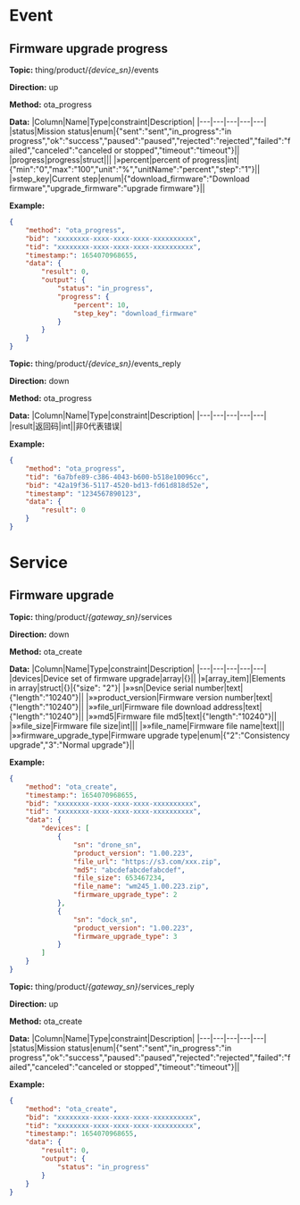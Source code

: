




 # Event

## Firmware upgrade progress
**Topic:** thing/product/*{device_sn}*/events

**Direction:** up

**Method:** ota_progress

**Data:** 
|Column|Name|Type|constraint|Description|
|---|---|---|---|---|
 |status|Mission status|enum|{&#34;sent&#34;:&#34;sent&#34;,&#34;in_progress&#34;:&#34;in progress&#34;,&#34;ok&#34;:&#34;success&#34;,&#34;paused&#34;:&#34;paused&#34;,&#34;rejected&#34;:&#34;rejected&#34;,&#34;failed&#34;:&#34;failed&#34;,&#34;canceled&#34;:&#34;canceled or stopped&#34;,&#34;timeout&#34;:&#34;timeout&#34;}||
|progress|progress|struct||| 
|»percent|percent of progress|int|{&#34;min&#34;:&#34;0&#34;,&#34;max&#34;:&#34;100&#34;,&#34;unit&#34;:&#34;%&#34;,&#34;unitName&#34;:&#34;percent&#34;,&#34;step&#34;:&#34;1&#34;}|| 
|»step_key|Current step|enum|{&#34;download_firmware&#34;:&#34;Download firmware&#34;,&#34;upgrade_firmware&#34;:&#34;upgrade firmware&#34;}|| 

 

**Example:**
```json
{
	"method": "ota_progress",
	"bid": "xxxxxxxx-xxxx-xxxx-xxxx-xxxxxxxxxx",
	"tid": "xxxxxxxx-xxxx-xxxx-xxxx-xxxxxxxxxx",
	"timestamp:": 1654070968655,
	"data": {
		"result": 0,
		"output": {
			"status": "in_progress",
			"progress": {
				"percent": 10,
				"step_key": "download_firmware"
			}
		}
	}
}
```



**Topic:** thing/product/*{device_sn}*/events_reply

**Direction:** down

**Method:** ota_progress

**Data:**
|Column|Name|Type|constraint|Description|
|---|---|---|---|---|
|result|返回码|int||非0代表错误|

**Example:**
```json
{
	"method": "ota_progress",
	"tid": "6a7bfe89-c386-4043-b600-b518e10096cc",
	"bid": "42a19f36-5117-4520-bd13-fd61d818d52e",
	"timestamp": "1234567890123",
	"data": {
		"result": 0
	}
}
```





 # Service

## Firmware upgrade



**Topic:** thing/product/*{gateway_sn}*/services

**Direction:** down

**Method:** ota_create

**Data:**
 |Column|Name|Type|constraint|Description| 
|---|---|---|---|---|
  |devices|Device set of firmware upgrade|array|{}||
|»[array_item]|Elements in array|struct|{}|{"size": "2"}|
|»»sn|Device serial number|text|{&#34;length&#34;:&#34;10240&#34;}||
|»»product_version|Firmware version number|text|{&#34;length&#34;:&#34;10240&#34;}||
|»»file_url|Firmware file download address|text|{&#34;length&#34;:&#34;10240&#34;}||
|»»md5|Firmware file md5|text|{&#34;length&#34;:&#34;10240&#34;}||
|»»file_size|Firmware file size|int|||
|»»file_name|Firmware file name|text|||
 |»»firmware_upgrade_type|Firmware upgrade type|enum|{&#34;2&#34;:&#34;Consistency upgrade&#34;,&#34;3&#34;:&#34;Normal upgrade&#34;}||
 

 

**Example:**
```json
{
	"method": "ota_create",
	"timestamp:": 1654070968655,
	"bid": "xxxxxxxx-xxxx-xxxx-xxxx-xxxxxxxxxx",
	"tid": "xxxxxxxx-xxxx-xxxx-xxxx-xxxxxxxxxx",
	"data": {
		"devices": [
			{
				"sn": "drone_sn",
				"product_version": "1.00.223",
				"file_url": "https://s3.com/xxx.zip",
				"md5": "abcdefabcdefabcdef",
				"file_size": 653467234,
				"file_name": "wm245_1.00.223.zip",
				"firmware_upgrade_type": 2
			},
			{
				"sn": "dock_sn",
				"product_version": "1.00.223",
				"firmware_upgrade_type": 3
			}
		]
	}
}
```



**Topic:** thing/product/*{gateway_sn}*/services_reply

**Direction:** up

**Method:** ota_create

**Data:**
|Column|Name|Type|constraint|Description|
|---|---|---|---|---|
 |status|Mission status|enum|{&#34;sent&#34;:&#34;sent&#34;,&#34;in_progress&#34;:&#34;in progress&#34;,&#34;ok&#34;:&#34;success&#34;,&#34;paused&#34;:&#34;paused&#34;,&#34;rejected&#34;:&#34;rejected&#34;,&#34;failed&#34;:&#34;failed&#34;,&#34;canceled&#34;:&#34;canceled or stopped&#34;,&#34;timeout&#34;:&#34;timeout&#34;}||

 

**Example:**
```json
{
	"method": "ota_create",
	"bid": "xxxxxxxx-xxxx-xxxx-xxxx-xxxxxxxxxx",
	"tid": "xxxxxxxx-xxxx-xxxx-xxxx-xxxxxxxxxx",
	"timestamp:": 1654070968655,
	"data": {
		"result": 0,
		"output": {
			"status": "in_progress"
		}
	}
}
```





